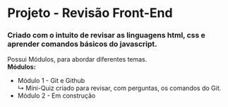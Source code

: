 <h1> Projeto - Revisão Front-End </h1>

<h3>Criado com o intuito de revisar as linguagens html, css e aprender comandos básicos do javascript.</h3>

Possui Módulos, para abordar diferentes temas.
<br><b>Módulos:</b>
- Módulo 1 - Git e Github
<br> ↳ Mini-Quiz criado para revisar, com perguntas, os comandos do Git.
- Módulo 2 - Em construção
